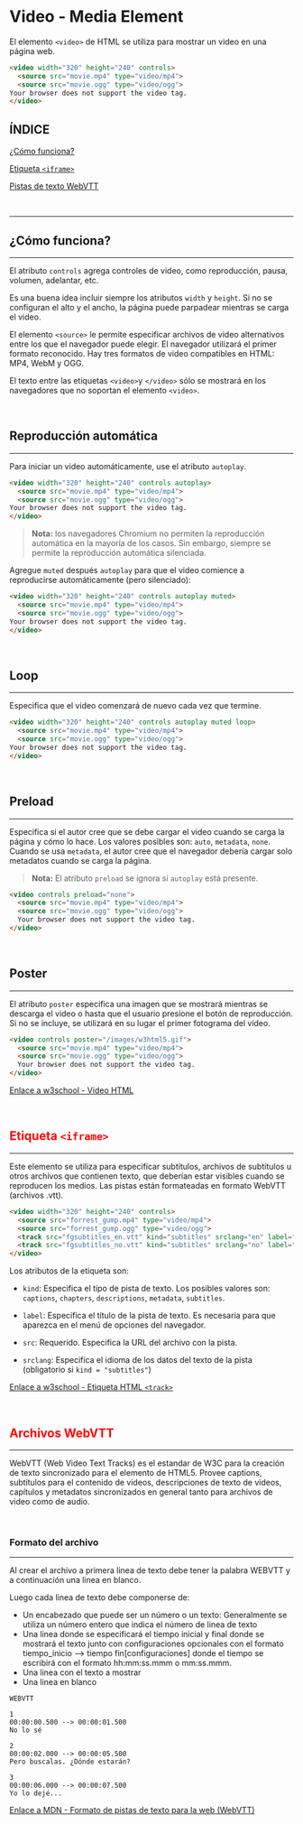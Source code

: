 # <span id="inicio"> Video - Media Element

El elemento `<video>` de HTML se utiliza para mostrar un video en una página web.

```html
<video width="320" height="240" controls>
  <source src="movie.mp4" type="video/mp4">
  <source src="movie.ogg" type="video/ogg">
Your browser does not support the video tag.
</video>
```

## ÍNDICE

[¿Cómo funciona?](#funciona)

[Etiqueta `<iframe>`](#iframe)

[Pistas de texto WebVTT](#vtt)

<br>

---

## <span id="funciona"> ¿Cómo funciona?

---

El atributo `controls` agrega controles de video, como reproducción, pausa, volumen, adelantar, etc.

Es una buena idea incluir siempre los atributos `width` y `height`. Si no se configuran el alto y el ancho, la página puede parpadear mientras se carga el video.

El elemento `<source>` le permite especificar archivos de video alternativos entre los que el navegador puede elegir. El navegador utilizará el primer formato reconocido. Hay tres formatos de video compatibles en HTML: MP4, WebM y OGG.

El texto entre las etiquetas `<video>`y `</video>` sólo se mostrará en los navegadores que no soportan el elemento `<video>`.

<br>

## Reproducción automática

---

Para iniciar un video automáticamente, use el atributo `autoplay`.

```html
<video width="320" height="240" controls autoplay>
  <source src="movie.mp4" type="video/mp4">
  <source src="movie.ogg" type="video/ogg">
Your browser does not support the video tag.
</video>
```

>**Nota:** los navegadores Chromium no permiten la reproducción automática en la mayoría de los casos. Sin embargo, siempre se permite la reproducción automática silenciada.

Agregue `muted` después `autoplay` para que el video comience a reproducirse automáticamente (pero silenciado):

```html
<video width="320" height="240" controls autoplay muted>
  <source src="movie.mp4" type="video/mp4">
  <source src="movie.ogg" type="video/ogg">
Your browser does not support the video tag.
</video>
```

<br>

## Loop

---

Especifica que el video comenzará de nuevo cada vez que termine.

```html
<video width="320" height="240" controls autoplay muted loop>
  <source src="movie.mp4" type="video/mp4">
  <source src="movie.ogg" type="video/ogg">
Your browser does not support the video tag.
</video>
```

<br>

## Preload

---

Especifica si el autor cree que se debe cargar el video cuando se carga la página y cómo lo hace. Los valores posibles son: `auto`, `metadata`, `none`. Cuando se usa `metadata`, el autor cree que el navegador debería cargar solo metadatos cuando se carga la página.

>**Nota:** El atributo `preload` se ignora si `autoplay` está presente.

```html
<video controls preload="none">
  <source src="movie.mp4" type="video/mp4">
  <source src="movie.ogg" type="video/ogg">
  Your browser does not support the video tag.
</video>
```

<br>

## Poster

---

El atributo `poster` especifica una imagen que se mostrará mientras se descarga el video o hasta que el usuario presione el botón de reproducción. Si no se incluye, se utilizará en su lugar el primer fotograma del vídeo.

```html
<video controls poster="/images/w3html5.gif">
  <source src="movie.mp4" type="video/mp4">
  <source src="movie.ogg" type="video/ogg">
  Your browser does not support the video tag.
</video>
```

[Enlace a w3school - Video HTML](https://www.w3schools.com/html/html5_video.asp)

<br>

## <span id="iframe" style="color: red">Etiqueta `<iframe>`

---

Este elemento se utiliza para especificar subtítulos, archivos de subtítulos u otros archivos que contienen texto, que deberían estar visibles cuando se reproducen los medios. Las pistas están formateadas en formato WebVTT (archivos .vtt).

```html
<video width="320" height="240" controls>
  <source src="forrest_gump.mp4" type="video/mp4">
  <source src="forrest_gump.ogg" type="video/ogg">
  <track src="fgsubtitles_en.vtt" kind="subtitles" srclang="en" label="English">
  <track src="fgsubtitles_no.vtt" kind="subtitles" srclang="no" label="Norwegian">
</video>
```

Los atributos de la etiqueta son:

* `kind`: Especifica el tipo de pista de texto. Los posibles valores son: `captions`, `chapters`, `descriptions`, `metadata`, `subtitles`.

* `label`: Especifica el título de la pista de texto. Es necesaria para que aparezca en el menú de opciones del navegador.

* `src`: Requerido. Especifica la URL del archivo con la pista.

* `srclang`: Especifica el idioma de los datos del texto de la pista (obligatorio si `kind = "subtitles"`)

[Enlace a w3school - Etiqueta HTML `<track>`](https://www.w3schools.com/tags/tag_track.asp)

<br>

## <span id="vtt" style="color: red"> Archivos WebVTT

---

WebVTT (Web Video Text Tracks) es el estandar de W3C para la creación de texto sincronizado para el elemento de HTML5. Provee captions, subtítulos para el contenido de videos, descripciones de texto de videos, capítulos y metadatos sincronizados en general tanto para archivos de video como de audio.

<br>

### Formato del archivo

---

Al crear el archivo a primera linea de texto debe tener la palabra WEBVTT y a continuación una linea en blanco.

Luego cada linea de texto debe componerse de:

* Un encabezado que puede ser un número o un texto: Generalmente se utiliza un número entero que indica el número de linea de texto
* Una linea donde se especificará el tiempo inicial y final donde se mostrará el texto junto con configuraciones opcionales con el formato tiempo_inicio –> tiempo fin[configuraciones] donde el tiempo se escribirá con el formato hh:mm:ss.mmm o mm:ss.mmm.
* Una linea con el texto a mostrar
* Una linea en blanco

```WebVTT
WEBVTT

1
00:00:00.500 --> 00:00:01.500
No lo sé

2
00:00:02.000 --> 00:00:05.500
Pero buscalas. ¿Dónde estarán?

3
00:00:06.000 --> 00:00:07.500
Yo lo dejé...
```

[Enlace a MDN - Formato de pistas de texto para la web (WebVTT)](https://developer.mozilla.org/es/docs/Web/API/WebVTT_API)